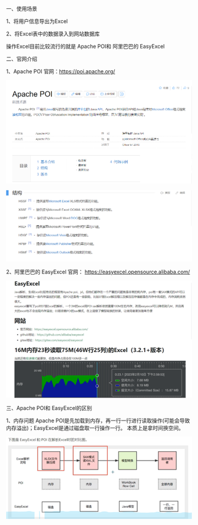 一、使用场景
    
1、将用户信息导出为Excel

2、将Excel表中的数据录入到网站数据库

操作Excel目前比较流行的就是 Apache POI和 阿里巴巴的 EasyExcel


二、官网介绍

1、Apache POI 官网：https://poi.apache.org/

![img.png](../img/img2.png)

![img.png](../img/img1.png)


2、阿里巴巴的 EasyExcel 官网： https://easyexcel.opensource.alibaba.com/

![img.png](../img/img3.png)


三、Apache POI和 EasyExcel的区别

1、内存问题
    Apache POI是先加载到内存，再一行一行进行读取操作(可能会导致内存溢出)；EasyExcel是通过磁盘取一行操作一行。
    本质上是拿时间换空间。

![img.png](../img/img4.png)